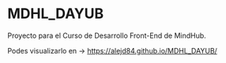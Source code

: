 # MDHL_DAYUB
Proyecto para el Curso de Desarrollo Front-End de MindHub.

Podes visualizarlo en -> https://alejd84.github.io/MDHL_DAYUB/
